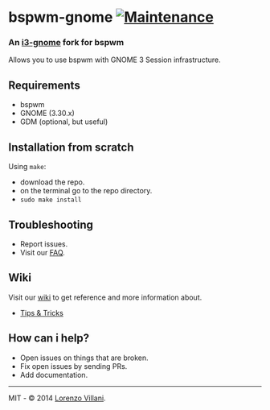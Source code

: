# bspwm-gnome [![Maintenance](https://img.shields.io/maintenance/yes/2018.svg)]()
### An [i3-gnome](https://github.com/csxr/i3-gnome) fork for bspwm

Allows you to use bspwm with GNOME 3 Session infrastructure.

## Requirements
* bspwm
* GNOME (3.30.x)
* GDM (optional, but useful)

## Installation from scratch
Using `make`:
* download the repo.
* on the terminal go to the repo directory.
* `sudo make install`

## Troubleshooting
* Report issues.
* Visit our [FAQ](https://github.com/51v4n/i3-gnome/issues?q=is%3Aissue+sort%3Aupdated-desc+is%3Aclosed+label%3AFAQ).

## Wiki
Visit our [wiki](https://github.com/51v4n/i3-gnome/wiki) to get reference and more information about.
* [Tips & Tricks](https://github.com/51v4n/i3-gnome/wiki/Tips-&-Tricks)

## How can i help?
* Open issues on things that are broken.
* Fix open issues by sending PRs.
* Add documentation.

---
MIT - © 2014 [Lorenzo Villani](https://github.com/lvillani).
